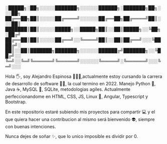 
░█████╗░██╗░░░░░███████╗░░░░░░██████╗░███████╗██╗░░░██╗
██╔══██╗██║░░░░░██╔════╝░░░░░░██╔══██╗██╔════╝██║░░░██║
███████║██║░░░░░█████╗░░█████╗██║░░██║█████╗░░╚██╗░██╔╝
██╔══██║██║░░░░░██╔══╝░░╚════╝██║░░██║██╔══╝░░░╚████╔╝░
██║░░██║███████╗███████╗░░░░░░██████╔╝███████╗░░╚██╔╝░░
╚═╝░░╚═╝╚══════╝╚══════╝░░░░░░╚═════╝░╚══════╝░░░╚═╝░░░

Hola 🖐, soy Alejandro Espinosa 👨🏻‍💻,actualmente estoy cursando la carrera de desarrollo de software 👨‍💻, la cual termino en 2022.
Manejo Python 🐍, Java ☕, MySQL 🐬, SQLite, metodologias agiles.
Actualmente perfeccionandome en HTML, CSS, JS, Linux 🐧, Angular, Typescript y Bootstrap.

En este repositorio estaré subiendo mis proyectos para compartir 💻 y el que quiera hacer una contribucion al mismo será 
bienvenido 👽, siempre con buenas intenciones.

Nunca dejes de soñar ✨, que lo unico imposible es dividir por 0.
